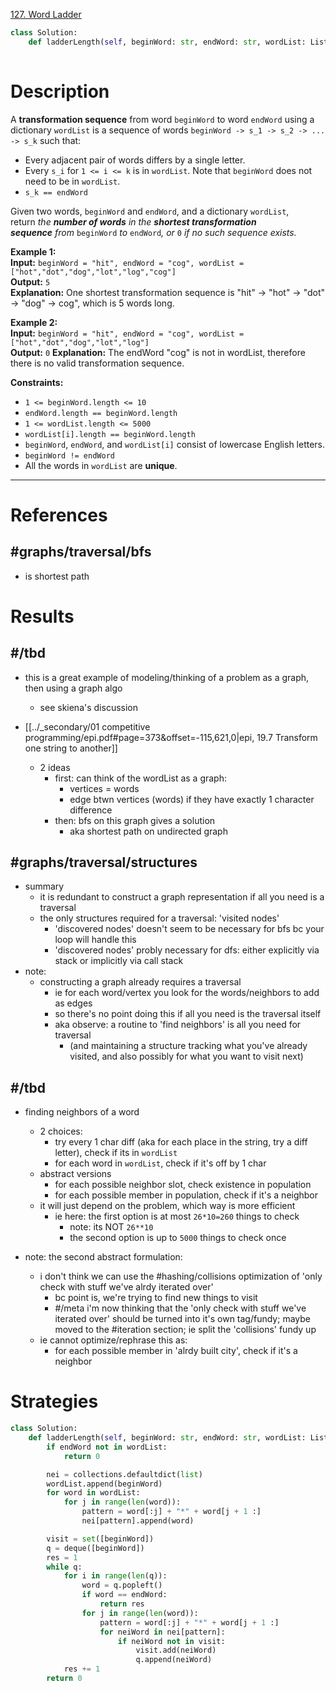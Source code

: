 [127. Word Ladder](https://leetcode.com/problems/word-ladder/)

```python
class Solution:
    def ladderLength(self, beginWord: str, endWord: str, wordList: List[str]) -> int:
        
```

# Description

A **transformation sequence** from word `beginWord` to word `endWord` using a dictionary `wordList` is a sequence of words `beginWord -> s_1 -> s_2 -> ... -> s_k` such that:

- Every adjacent pair of words differs by a single letter.
- Every `s_i` for `1 <= i <= k` is in `wordList`. Note that `beginWord` does not need to be in `wordList`.
- `s_k == endWord`

Given two words, `beginWord` and `endWord`, and a dictionary `wordList`, return _the **number of words** in the **shortest transformation sequence** from_ `beginWord` _to_ `endWord`_, or_ `0` _if no such sequence exists._

**Example 1:**  
**Input:** `beginWord = "hit", endWord = "cog", wordList = ["hot","dot","dog","lot","log","cog"]`  
**Output:** `5`  
**Explanation:** One shortest transformation sequence is "hit" -> "hot" -> "dot" -> "dog" -> cog", which is 5 words long.

**Example 2:**  
**Input:** `beginWord = "hit", endWord = "cog", wordList = ["hot","dot","dog","lot","log"]`  
**Output:** `0`
**Explanation:** The endWord "cog" is not in wordList, therefore there is no valid transformation sequence.

**Constraints:**
- `1 <= beginWord.length <= 10`
- `endWord.length == beginWord.length`
- `1 <= wordList.length <= 5000`
- `wordList[i].length == beginWord.length`
- `beginWord`, `endWord`, and `wordList[i]` consist of lowercase English letters.
- `beginWord != endWord`
- All the words in `wordList` are **unique**.

---


# References

## #graphs/traversal/bfs  
- is shortest path



# Results

## #/tbd 

- this is a great example of modeling/thinking of a problem as a graph, then using a graph algo
	- see skiena's discussion

- [[../_secondary/01 competitive programming/epi.pdf#page=373&offset=-115,621,0|epi, 19.7 Transform one string to another]]
	- 2 ideas
		- first: can think of the wordList as a graph:
			- vertices = words
			- edge btwn vertices (words) if they have exactly 1 character difference
		- then: bfs on this graph gives a solution
			- aka shortest path on undirected graph


## #graphs/traversal/structures  
- summary
	- it is redundant to construct a graph representation if all you need is a traversal
	- the only structures required for a traversal: 'visited nodes'
		- 'discovered nodes' doesn't seem to be necessary for bfs bc your loop will handle this
		- 'discovered nodes' probly necessary for dfs: either explicitly via stack or implicitly via call stack
- note:
	- constructing a graph already requires a traversal
		- ie for each word/vertex you look for the words/neighbors to add as edges
		- so there's no point doing this if all you need is the traversal itself
		- aka observe: a routine to 'find neighbors' is all you need for traversal
			- (and maintaining a structure tracking what you've already visited, and also possibly for what you want to visit next)

## #/tbd 
- finding neighbors of a word
	- 2 choices:
		- try every 1 char diff (aka for each place in the string, try a diff letter), check if its in `wordList`
		- for each word in `wordList`, check if it's off by 1 char
	- abstract versions
		- for each possible neighbor slot, check existence in population
		- for each possible member in population, check if it's a neighbor
	- it will just depend on the problem, which way is more efficient
		- ie here: the first option is at most `26*10=260` things to check
			- note: its NOT `26**10`
			- the second option is up to `5000` things to check once 

- note: the second abstract formulation:
	- i don't think we can use the #hashing/collisions optimization of 'only check with stuff we've alrdy iterated over'
		- bc point is, we're trying to find new things to visit
		- #/meta i'm now thinking that the 'only check with stuff we've iterated over' should be turned into it's own tag/fundy; maybe moved to the #iteration section; ie split the 'collisions' fundy up
	- ie cannot optimize/rephrase this as: 
		- for each possible member in 'alrdy built city', check if it's a neighbor





# Strategies

```python
class Solution:
    def ladderLength(self, beginWord: str, endWord: str, wordList: List[str]) -> int:
        if endWord not in wordList:
            return 0

        nei = collections.defaultdict(list)
        wordList.append(beginWord)
        for word in wordList:
            for j in range(len(word)):
                pattern = word[:j] + "*" + word[j + 1 :]
                nei[pattern].append(word)

        visit = set([beginWord])
        q = deque([beginWord])
        res = 1
        while q:
            for i in range(len(q)):
                word = q.popleft()
                if word == endWord:
                    return res
                for j in range(len(word)):
                    pattern = word[:j] + "*" + word[j + 1 :]
                    for neiWord in nei[pattern]:
                        if neiWord not in visit:
                            visit.add(neiWord)
                            q.append(neiWord)
            res += 1
        return 0

```